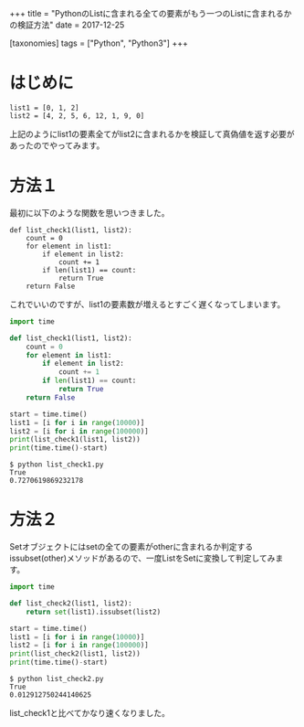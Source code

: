 +++
title = "PythonのListに含まれる全ての要素がもう一つのListに含まれるかの検証方法"
date = 2017-12-25

[taxonomies]
tags = ["Python", "Python3"]
+++

# はじめに
```python3
list1 = [0, 1, 2]
list2 = [4, 2, 5, 6, 12, 1, 9, 0]
```
上記のようにlist1の要素全てがlist2に含まれるかを検証して真偽値を返す必要があったのでやってみます。

# 方法１
最初に以下のような関数を思いつきました。

```python3
def list_check1(list1, list2):
    count = 0
    for element in list1:
        if element in list2:
            count += 1
        if len(list1) == count:
            return True
    return False
```

これでいいのですが、list1の要素数が増えるとすごく遅くなってしまいます。

```python3:list_check1.py
import time

def list_check1(list1, list2):
    count = 0
    for element in list1:
        if element in list2:
            count += 1
        if len(list1) == count:
            return True
    return False

start = time.time()
list1 = [i for i in range(10000)]
list2 = [i for i in range(100000)]
print(list_check1(list1, list2))
print(time.time()-start)
```

```console
$ python list_check1.py
True
0.7270619869232178
```

# 方法２
Setオブジェクトにはsetの全ての要素がotherに含まれるか判定するissubset(other)メソッドがあるので、一度ListをSetに変換して判定してみます。

```python3:list_check2.py
import time

def list_check2(list1, list2):
    return set(list1).issubset(list2)

start = time.time()
list1 = [i for i in range(10000)]
list2 = [i for i in range(100000)]
print(list_check2(list1, list2))
print(time.time()-start)
```

```console
$ python list_check2.py
True
0.012912750244140625
```
list_check1と比べてかなり速くなりました。

